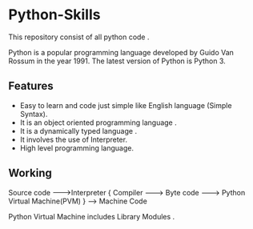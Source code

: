 # Python-Skills


This repository consist of all python code . 

Python is a popular programming language developed by Guido Van Rossum in the year 1991.
The latest version of Python is Python 3.


## Features

* Easy to learn and code just simple like English language (Simple Syntax).
* It is an object oriented programming language .
* It is a dynamically typed language .
* It involves the use of Interpreter.
* High level programming language.

## Working 

Source code --->Interpreter { Compiler ---> Byte code ---> Python Virtual Machine(PVM) } --> Machine Code 

Python Virtual Machine includes Library Modules .


